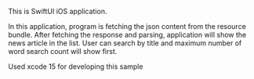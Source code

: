 This is SwiftUI iOS application.

In this application, program is fetching the json content from the resource bundle.
After fetching the response and parsing, application will show the news article in the list.
User can search by title and maximum number of word search count will show first.

Used xcode 15 for developing this sample

